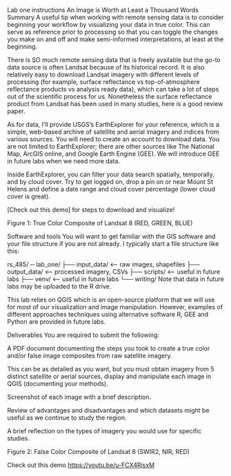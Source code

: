 Lab one instructions
An Image is Worth at Least a Thousand Words
Summary
A useful tip when working with remote sensing data is to consider beginning your workflow by visualizing your data in true color. This can serve as reference prior to processing so that you can toggle the changes you make on and off and make semi-informed interpretations, at least at the beginning.

There is SO much remote sensing data that is freely available but the go-to data source is often Landsat because of its historical record. It is also relatively easy to download Landsat imagery with different levels of processing (for example, surface reflectance vs top-of-atmosphere reflectance products vs analysis ready data), which can take a lot of steps out of the scientific process for us. Nonetheless the surface reflectance product from Landsat has been used in many studies, here is a good review paper.

As for data, I’ll provide USGS’s EarthExplorer for your reference, which is a simple, web-based archive of satellite and aerial imagery and indices from various sources. You will need to create an account to download data. You are not limited to EarthExplorer; there are other sources like The National Map, ArcGIS online, and Google Earth Engine (GEE). We will introduce GEE in future labs when we need more data.

Inside EarthExplorer, you can filter your data search spatially, temporally, and by cloud cover. Try to get logged on, drop a pin on or near Mount St Helens and define a date range and cloud cover percentage (lower cloud cover is great).

[Check out this demo] for steps to download and visualize!

Figure 1: True Color Composite of Landsat 8 (RED, GREEN, BLUE)

Software and tools
You will want to get familiar with the GIS software and your file structure if you are not already. I typically start a file structure like this:

rs_485/
─ lab_one/
├── input_data/ <– raw images, shapefiles
├── output_data/ <– processed imagery, CSVs
├── scripts/ <– useful in future labs
├── venv/ <– useful in future labs
└── writing/
Note that data in future labs may be uploaded to the R drive.

This lab relies on QGIS which is an open-source platform that we will use for most of our visualization and image manipulation. However, examples of different approaches techniques using alternative software R, GEE and Python are provided in future labs.

Deliverables
You are required to submit the following:

A PDF document documenting the steps you took to create a true color and/or false image composites from raw satellite imagery.

This can be as detailed as you want, but you must obtain imagery from 5 distinct satellite or aerial sources, display and manipulate each image in QGIS (documenting your methods).

Screenshot of each image with a brief description.

Review of advantages and disadvantages and which datasets might be useful as we continue to study the region.

A brief reflection on the types of imagery you would use for specific studies.

Figure 2: False Color Composite of Landsat 8 (SWIR2, NIR, RED)

Check out this demo
https://youtu.be/u-FCX4RjsxM
